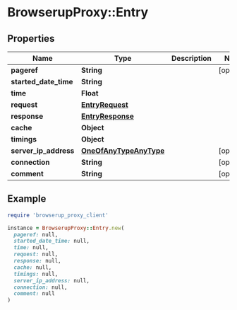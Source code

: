 # BrowserupProxy::Entry

## Properties

| Name | Type | Description | Notes |
| ---- | ---- | ----------- | ----- |
| **pageref** | **String** |  | [optional] |
| **started_date_time** | **String** |  |  |
| **time** | **Float** |  |  |
| **request** | [**EntryRequest**](EntryRequest.md) |  |  |
| **response** | [**EntryResponse**](EntryResponse.md) |  |  |
| **cache** | **Object** |  |  |
| **timings** | **Object** |  |  |
| **server_ip_address** | [**OneOfAnyTypeAnyType**](OneOfAnyTypeAnyType.md) |  | [optional] |
| **connection** | **String** |  | [optional] |
| **comment** | **String** |  | [optional] |

## Example

```ruby
require 'browserup_proxy_client'

instance = BrowserupProxy::Entry.new(
  pageref: null,
  started_date_time: null,
  time: null,
  request: null,
  response: null,
  cache: null,
  timings: null,
  server_ip_address: null,
  connection: null,
  comment: null
)
```

